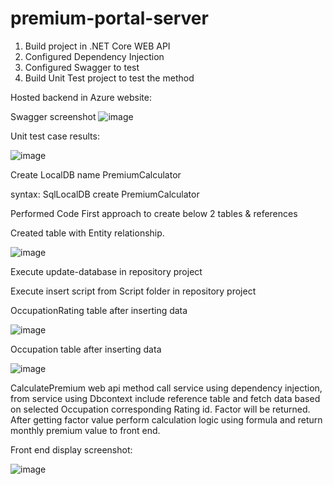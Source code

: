 # premium-portal-server

1) Build project in .NET Core WEB API
2) Configured Dependency Injection
3) Configured Swagger to test
4) Build Unit Test project to test the method

Hosted backend in Azure website:

Swagger screenshot
![image](https://user-images.githubusercontent.com/4916304/151703347-54919289-59f0-4019-990c-76c5a98a5578.png)

Unit test case results:

![image](https://user-images.githubusercontent.com/4916304/152348589-b1334613-e25e-49a5-bfdd-7e258b48fb2d.png)


Create LocalDB name PremiumCalculator

syntax: SqlLocalDB create PremiumCalculator

Performed Code First approach to create below 2 tables & references

Created table with Entity relationship. 

![image](https://user-images.githubusercontent.com/4916304/152349122-2a61e930-611c-4b83-a9da-4201ce06c36a.png)

Execute update-database in repository project 

Execute insert script from Script folder in repository project

OccupationRating table after inserting data

![image](https://user-images.githubusercontent.com/4916304/152349990-972e9189-7bf5-4f8b-94bc-bb0758b8d420.png)

Occupation table after inserting data

![image](https://user-images.githubusercontent.com/4916304/152350064-2d0c5c33-5e85-4ff0-815b-9820eac26efb.png)

CalculatePremium web api method call service using dependency injection, from service using Dbcontext include reference table and fetch data based on selected Occupation corresponding Rating id. Factor will be returned. After getting factor value perform calculation logic using formula and return monthly premium value to front end.


Front end display screenshot:

![image](https://user-images.githubusercontent.com/4916304/152351175-ddf77304-4bf8-4507-86e3-5d63e10f3c01.png)







